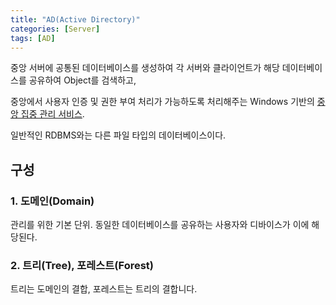 ```yaml
---
title: "AD(Active Directory)"
categories: [Server]
tags: [AD]
---
```


중앙 서버에 공통된 데이터베이스를 생성하여 각 서버와 클라이언트가 해당 데이터베이스를 공유하여 Object를 검색하고,

중앙에서 사용자 인증 및 권한 부여 처리가 가능하도록 처리해주는 Windows 기반의 <u>중앙 집중 관리 서비스</u>.

일반적인 RDBMS와는 다른 파일 타입의 데이터베이스이다.

## 구성

### 1. 도메인(Domain)

관리를 위한 기본 단위. 동일한 데이터베이스를 공유하는 사용자와 디바이스가 이에 해당된다.

### 2. 트리(Tree), 포레스트(Forest)

트리는 도메인의 결합, 포레스트는 트리의 결합니다.

<br>




